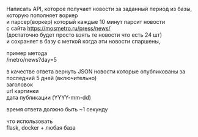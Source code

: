 Написать API, которое получает новости за заданный период из базы, которую пополняет воркер   
и парсер(воркер) который каждые 10 минут парсит новости   
с сайта https://mosmetro.ru/press/news/   
(достаточно будет просто взять те новости что есть 24 шт)   
и сохраняет в базу с меткой когда эти новости спаршены,   

пример метода   
/metro/news?day=5      

в качестве ответа вернуть JSON новости которые опубликованы за последний 5 дней (включительно)   
заголовок   
url картинки   
дата публикации (YYYY-mm-dd)   

время ответа должно быть ~1 секунду         

что использовать   
flask, docker + любая база   
